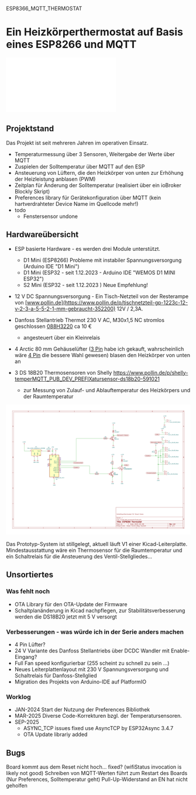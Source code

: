 ESP8366_MQTT_THERMOSTAT

# Ein Heizkörperthermostat auf Basis eines ESP8266 und MQTT
![English version](README_en.md)

## Projektstand
Das Projekt ist seit mehreren Jahren im operativen Einsatz.
- Temperaturmessung über 3 Sensoren, Weitergabe der Werte über MQTT
- Zuspielen der Solltemperatur über MQTT auf den ESP
- Ansteuerung von Lüftern, die den Heizkörper von unten zur Erhöhung der Heizleistung anblasen (PWM)
- Zeitplan für Änderung der Solltemperatur (realisiert über ein ioBroker Blockly Skript)
- Preferences library für Gerätekonfiguration über MQTT (kein hartverdrahteter Device Name im Quellcode mehr!)
- todo  
  - Fenstersensor undone
 

## Hardwareübersicht

- ESP basierte Hardware - es werden drei Module unterstützt.
  - D1 Mini (ESP8266) Probleme mit instabiler Spannungsversorgung (Arduino IDE "D1 Mini")
  - D1 Mini (ESP32 - seit 1.12.2023 - Arduino IDE "WEMOS D1 MINI ESP32")
  - S2 Mini (ESP32 - seit 1.12.2023 ) Neue Empfehlung!

- 12 V DC Spannungsversorgung - Ein Tisch-Netzteil von der Resterampe von [www.pollin.de](https://www.pollin.de/p/tischnetzteil-gp-1223c-12-v-2-3-a-5-5-2-1-mm-gebraucht-352200) 12V / 2,3A. 
- Danfoss Stellantrieb Thermot 230 V AC, M30x1,5 NC stromlos geschlossen [088H3220](https://store.danfoss.com/de/de/Climate-Solutions-W%C3%A4rmetechnik/Warmwasser-Fu%C3%9Fbodenheizungen/Thermische-Stellantriebe/Thermischer-Stellantrieb%2C-Thermot%2C-M-30-x-1-5%2C-Versorgungsspannung-%5BV%5D-%5BAC%5D%3A-230%2C-NC-%28stromlos-geschlossen%29%2C-1-00-m/p/088H3220) ca 10 €
  - angesteuert über ein Kleinrelais
- 4 Arctic 80 mm Gehäuselüfter ([3 Pin](https://www.arctic.de/F8/ACFAN00205A) habe ich gekauft, wahrscheinlich wäre [4 Pin](https://www.arctic.de/P8-PWM/ACFAN00149A) die bessere Wahl gewesen) blasen den Heizkörper von unten an
- 3 DS 18B20 Thermosensoren von Shelly https://www.pollin.de/p/shelly-temperMQTT_PUB_DEV_PREFIXatursensor-ds18b20-591021
  - zur Messung von Zulauf- und Ablauftemperatur des Heizkörpers und der Raumtemperatur

![Schaltplan](https://github.com/MartinP1/ESP8266_MQTT_THERMOSTAT/blob/main/Kicad/kicad_test_eurocard/kicad_test_eurocard.svg)

Das Prototyp-System ist stillgelegt, aktuell läuft V1 einer Kicad-Leiterplatte.
Mindestausstattung wäre ein Thermosensor für die Raumtemperatur und ein Schaltrelais für die Ansteuerung des Ventil-Stellgliedes...

## Unsortiertes

### Was fehlt noch

- OTA Library für den OTA-Update der Firmware
- Schaltplanänderung in Kicad nachpflegen, zur Stabilitätsverbesserung werden die DS18B20 jetzt mit 5 V versorgt

### Verbesserungen - was würde ich in der Serie anders machen

- 4 Pin Lüfter?
- 24 V Variante des Danfoss Stellantriebs über DCDC Wandler mit Enable-Eingang?
- Full Fan speed konfigurierbar (255 scheint zu schnell zu sein ...)
- Neues Leiterplattenlayout mit 230 V Spannungsversorgung und Schaltrelais für Danfoss-Stellglied
- Migration des Projekts von Arduino-IDE auf PlatformIO

### Worklog

- JAN-2024 Start der Nutzung der Preferences Bibliothek
- MAR-2025 Diverse Code-Korrekturen bzgl. der Temperatursensoren.
- SEP-2025 
  - ASYNC_TCP issues fixed use AsyncTCP by ESP32Async 3.4.7 
  - OTA Update librariy added 
            
## Bugs 

Board kommt aus dem Reset nicht hoch... fixed? (wifiStatus invocation is likely not good)
Schreiben von MQTT-Werten führt zum Restart des Boards (Nur Preferences, Solltemperatur geht)
Pull-Up-Widerstand an EN hat nicht geholfen


